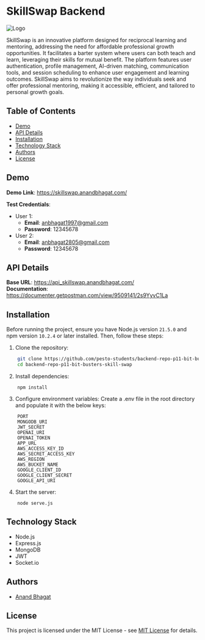 # SkillSwap Backend
![Logo](https://skillswapbucket.s3.ap-south-1.amazonaws.com/assets/skillswap_logo_icon.png)

SkillSwap is an innovative platform designed for reciprocal learning and mentoring, addressing the need for affordable professional growth opportunities. It facilitates a barter system where users can both teach and learn, leveraging their skills for mutual benefit. The platform features user authentication, profile management, AI-driven matching, communication tools, and session scheduling to enhance user engagement and learning outcomes. SkillSwap aims to revolutionize the way individuals seek and offer professional mentoring, making it accessible, efficient, and tailored to personal growth goals.

## Table of Contents
- [Demo](#demo)
- [API Details](#api_details)
- [Installation](#installation)
- [Technology Stack](#technology-stack)
- [Authors](#authors)
- [License](#license)

## Demo
**Demo Link**: https://skillswap.anandbhagat.com/

**Test Credentials**:
- User 1:
    - **Email**: anbhagat1997@gmail.com
    - **Password**: 12345678    
- User 2:
    - **Email**: anbhagat2805@gmail.com
    - **Password**: 12345678

## API Details
**Base URL**: https://api_skillswap.anandbhagat.com/  
**Documentation**: https://documenter.getpostman.com/view/9509141/2s9YyvC1La

## Installation

Before running the project, ensure you have Node.js version `21.5.0` and npm version `10.2.4` or later installed. Then, follow these steps:

1. Clone the repository:
```bash
    git clone https://github.com/pesto-students/backend-repo-p11-bit-busters-skill-swap.git
    cd backend-repo-p11-bit-busters-skill-swap
```

2. Install dependencies:
```
    npm install
```

3. Configure environment variables:
Create a .env file in the root directory and populate it with the below keys:
```
    PORT
    MONGODB_URI
    JWT_SECRET
    OPENAI_URI
    OPENAI_TOKEN
    APP_URL
    AWS_ACCESS_KEY_ID
    AWS_SECRET_ACCESS_KEY
    AWS_REGION
    AWS_BUCKET_NAME
    GOOGLE_CLIENT_ID
    GOOGLE_CLIENT_SECRET
    GOOGLE_API_URI
```

4. Start the server:
```
    node serve.js
```


## Technology Stack
- Node.js
- Express.js
- MongoDB
- JWT
- Socket.io

## Authors
- [Anand Bhagat](https://anandbhagat.com/)

## License

This project is licensed under the MIT License - see [MIT License](https://opensource.org/licenses/MIT) for details.